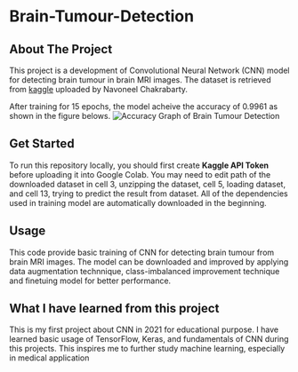 # Brain-Tumour-Detection

## About The Project
This project is a development of Convolutional Neural Network (CNN) model for detecting brain tumour in brain MRI images. The dataset is retrieved from [kaggle](https://www.kaggle.com/datasets/navoneel/brain-mri-images-for-brain-tumor-detection/data) uploaded by Navoneel Chakrabarty.

After training for 15 epochs, the model acheive the accuracy of 0.9961 as shown in the figure belows.
![Accuracy Graph of Brain Tumour Detection](https://drive.google.com/file/d/1RKYKUrAlcxcwv7itqA94-EbomcpmDUvc/view?usp=sharing)

## Get Started
To run this repository locally, you should first create **Kaggle API Token** before uploading it into Google Colab. You may need to edit path of the downloaded dataset in cell 3, unzipping the dataset, cell 5, loading dataset, and cell 13, trying to predict the result from dataset. All of the dependencies used in training model are automatically downloaded in the beginning.

## Usage
This code provide basic training of CNN for detecting brain tumour from brain MRI images. The model can be downloaded and improved by applying data augmentation technnique, class-imbalanced improvement technique and finetuing model for better performance.

## What I have learned from this project
This is my first project about CNN in 2021 for educational purpose. I have learned basic usage of TensorFlow, Keras, and fundamentals of CNN during this projects. This inspires me to further study machine learning, especially in medical application

